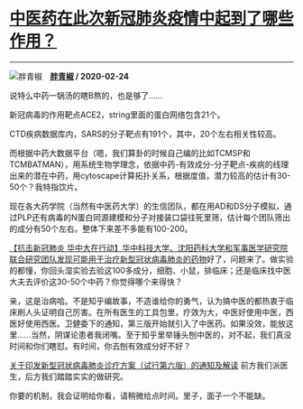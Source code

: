 # [中医药在此次新冠肺炎疫情中起到了哪些作用？](https://www.zhihu.com/answer/1034240716)

--------------------------------------------------------------------

![胖青椒](https://pic2.zhimg.com/4afd8d41c695988a03f2b5965c4d9aa3.jpg?source=1940ef5c "胖青椒")&emsp;**[胖青椒](https://www.zhihu.com/people/wang-qing-feng-69-88) / 2020-02-24**

说特么中药一锅汤的瞎B熬的，也是够了……

新冠病毒的作用靶点ACE2，string里面的蛋白网络包含21个。

CTD疾病数据库内，SARS的分子靶点有191个，其中，20个左右相关性较高。

而根据中药大数据平台（嗯，我们算卦的时候自己编的比如TCMSP和TCMBATMAN），用系统生物学理念，依据中药-有效成分-分子靶点-疾病的线理出来的潜在中药，用cytoscape计算拓扑关系，根据度值，潜力较高的估计有30-50个？我特指饮片。

现在各大药学院（当然有中医药大学）的生信团队，都在用AD和DS分子模拟，通过PLP还有病毒的N蛋白同源建模和分子对接装口袋往死里筛，估计每个团队筛出的成分有50个左右。整体下来差不多能有100-200。

[【抗击新冠肺炎 华中大在行动】华中科技大学、沈阳药科大学和军事医学研究院联合研究团队发现可能用于治疗新型冠状病毒肺炎的药物](https://link.zhihu.com/?target=http%3A//news.hust.edu.cn/info/1002/37436.htm)好了，问题来了。做实验的都懂，你回头湿实验去验这100多成分，细胞、小鼠，排临床；还是临床找中医大夫去评价这30-50个中药？你觉得哪个来得快？

亲，这是治病哈。不是知乎编故事，不造谁给你的勇气，认为搞中医的都热衷于临床刷人头证明自己厉害。在所有医生的工具包里，疗效为大，中医好使用中医，西医好使用西医。卫健委下的通知，第三版开始就引入了中医药。如果没效，能放这里……当然，阴谋论患者我闭嘴。至于知乎里举锤头刨中医的，对不起，我们真没时间和你们瞎怼。有时间，你去刨有效成分好不好？

[关于印发新型冠状病毒肺炎诊疗方案（试行第六版）的通知及解读](https://link.zhihu.com/?target=https%3A//baijiahao.baidu.com/s%3Fid%3D1658945855347500695%26wfr%3Dspider%26for%3Dpc)
前方我们派医生，后方我们踏踏实实的做研究。

你要的机制，我会证明给你看，请稍微给点时间。里子，面子一个不能缺。

